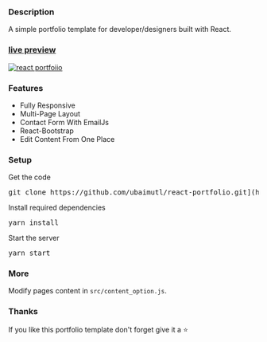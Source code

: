 ### Description

A simple portfolio template for developer/designers built with React. 

### [live preview](https://github.com/kailas-rathod/kailas-rathod.github.io)

[![react portfoiio](src/assets/images/react%20portfolio%20gif.gif)](https://github.com/kailas-rathod/kailas-rathod.github.io)

### Features

- Fully Responsive
- Multi-Page Layout
- Contact Form With EmailJs
- React-Bootstrap
- Edit Content From One Place

### Setup

Get the code

<pre>git clone https://github.com/ubaimutl/react-portfolio.git](https://github.com/ubaimutl/react-portfolio.git](https://github.com/kailas-rathod/kailas-rathod.github.io.git)</pre>
 
Install required dependencies

<pre>yarn install</pre>


Start the server

<pre>yarn start</pre>

### More

Modify pages content in  `src/content_option.js`.

### Thanks

If you like this portfolio template don't forget give it a ⭐ 
